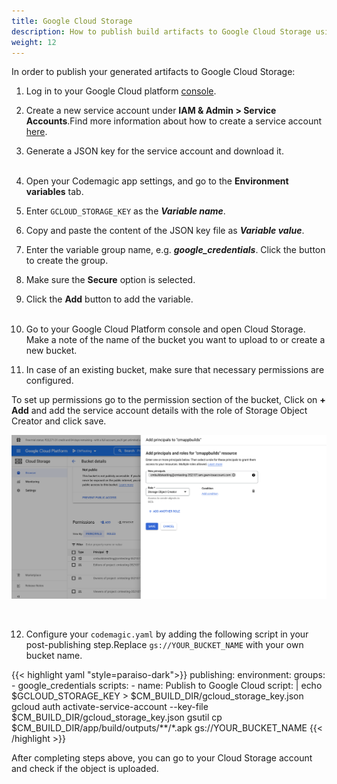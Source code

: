 ```yaml
---
title: Google Cloud Storage
description: How to publish build artifacts to Google Cloud Storage using codemagic.yaml
weight: 12
---
```


In order to publish your generated artifacts to Google Cloud Storage:

1. Log in to your Google Cloud platform [console](https://console.cloud.google.com/).

2. Create a new service account under **IAM & Admin > Service Accounts**.Find more information about how to create a service account [here](https://docs.codemagic.io/yaml-publishing/google-play/#configure-google-play-api-access).

3. Generate a JSON key for the service account and download it.
<br><br>

4. Open your Codemagic app settings, and go to the **Environment variables** tab.
5. Enter `GCLOUD_STORAGE_KEY` as the **_Variable name_**.
6. Copy and paste the content of the JSON key file as **_Variable value_**.
7. Enter the variable group name, e.g. **_google_credentials_**. Click the button to create the group.
8. Make sure the **Secure** option is selected.
9. Click the **Add** button to add the variable.
<br><br>

10. Go to your Google Cloud Platform console and open Cloud Storage. Make a note of the name of the bucket you want to upload to or create a new bucket.

11. In case of an existing bucket, make sure that necessary permissions are configured.

   To set up permissions go to the permission section of the bucket, Click on **+ Add** and add the service account details with the role of Storage Object Creator and click save.

   ![Google Cloud Storage Permission](../uploads/storage-object-creator-role.png)

<br>

12. Configure your `codemagic.yaml` by adding the following script in your post-publishing step.Replace `gs://YOUR_BUCKET_NAME` with your own bucket name.

{{< highlight yaml "style=paraiso-dark">}}
publishing:
  environment:
    groups:
      - google_credentials
  scripts:
    - name: Publish to Google Cloud
      script: | 
        echo $GCLOUD_STORAGE_KEY > $CM_BUILD_DIR/gcloud_storage_key.json
        gcloud auth activate-service-account --key-file $CM_BUILD_DIR/gcloud_storage_key.json
        gsutil cp $CM_BUILD_DIR/app/build/outputs/**/*.apk gs://YOUR_BUCKET_NAME
{{< /highlight >}}


After completing steps above, you can go to your Cloud Storage account and check if the object is uploaded.
